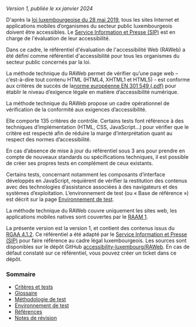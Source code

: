 *Version 1, publiée le xx janvier 2024*

D'après la [loi luxembourgeoise du 28 mai 2019](http://legilux.public.lu/eli/etat/leg/loi/2019/05/28/a373/jo), tous les sites Internet et applications mobiles d’organismes du secteur public luxembourgeois doivent être accessibles. 
Le [Service Information et Presse (SIP)](https://sip.gouvernement.lu/) est en charge de l'évaluation de leur accessibilité.

Dans ce cadre, le référentiel d'évaluation de l'accessibilité Web (RAWeb) a été défini comme référentiel d'accessibilité pour tous les organismes du secteur public concernés par la loi.

La méthode technique du RAWeb permet de vérifier qu’une page web – c’est-à-dire tout contenu HTML (HTML4, XHTML1 et HTML5) - est conforme aux critères de succès de la[norme européenne EN 301 549 (.pdf)](https://www.etsi.org/deliver/etsi_en/301500_301599/301549/03.02.01_60/en_301549v030201p.pdf) pour établir le niveau d’exigence légale en matière d’accessibilité numérique.

La méthode technique du RAWeb propose un cadre opérationnel de vérification de la conformité aux exigences d’accessibilité.

Elle comporte 135 critères de contrôle. Certains tests font référence à des techniques d’implémentation (HTML, CSS, JavaScript…) pour vérifier que le critère est respecté afin de réduire la marge d’interprétation quant au respect des normes d’accessibilité.

En cas d’absence de mise à jour du référentiel sous 3 ans pour prendre en compte de nouveaux standards ou spécifications techniques, il est possible de créer ses propres tests en complément de ceux existants.

Certains tests, concernant notamment les composants d’interface développés en JavaScript, requièrent de vérifier la restitution des contenus avec des technologies d’assistance associées à des navigateurs et des systèmes d’exploitation. L’environnement de test (ou « Base de référence ») est décrit sur la page [Environnement de test](environnement.html).

La méthode technique du RAWeb couvre uniquement les sites web, les applications mobiles natives sont couvertes par le [RAAM 1](../raam1/index.html).

La présente version est la version 1, et contient des contenus issus du [RGAA 4.1.2](https://accessibilite.numerique.gouv.fr/). Ce référentiel a été adapté par le [Service Information et Presse (SIP)](https://sip.gouvernement.lu/) pour faire référence au cadre légal luxembourgeois. Les sources sont disponibles sur le dépôt GitHub [accessibility-luxembourg/RAWeb](https://github.com/accessibility-luxembourg/RAWeb).
En cas de défaut constaté sur ce référentiel, vous pouvez créer un ticket dans ce dépôt. 

### Sommaire

  * [Critères et tests](criteres.html)
  * [Glossaire](glossaire.html)
  * [Méthodologie de test](methodo-test.html)
  * [Environnement de test](environnement.html)
  * [Références](references.html)
  * [Notes de révision](notes-revision.html)